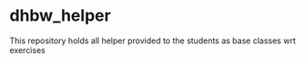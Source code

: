 # dhbw_helper
This repository holds all helper provided to the students as base classes wrt exercises
